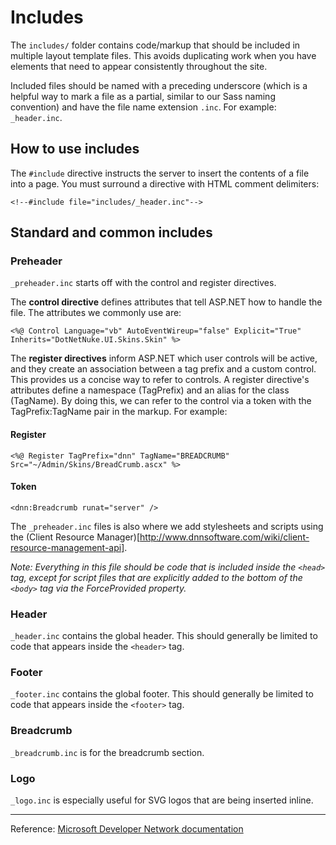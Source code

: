 # Includes

The `includes/` folder contains code/markup that should be included in multiple layout template files. This avoids duplicating work when you have elements that need to appear consistently throughout the site.

Included files should be named with a preceding underscore (which is a helpful way to mark a file as a partial, similar to our Sass naming convention) and have the file name extension `.inc`. For example: `_header.inc`.

## How to use includes

The `#include` directive instructs the server to insert the contents of a file into a page. You must surround a directive with HTML comment delimiters:

```
<!--#include file="includes/_header.inc"-->
```

## Standard and common includes

### Preheader

`_preheader.inc` starts off with the control and register directives. 

The **control directive** defines attributes that tell ASP.NET how to handle the file. The attributes we commonly use are:

```
<%@ Control Language="vb" AutoEventWireup="false" Explicit="True" Inherits="DotNetNuke.UI.Skins.Skin" %>
```

The **register directives** inform ASP.NET which user controls will be active, and they create an association between a tag prefix and a custom control. This provides us a concise way to refer to controls. A register directive's attributes define a namespace (TagPrefix) and an alias for the class (TagName). By doing this, we can refer to the control via a token with the TagPrefix:TagName pair in the markup. For example:

#### Register

```
<%@ Register TagPrefix="dnn" TagName="BREADCRUMB" Src="~/Admin/Skins/BreadCrumb.ascx" %>
```

#### Token

```
<dnn:Breadcrumb runat="server" />
```

The `_preheader.inc` files is also where we add stylesheets and scripts using the (Client Resource Manager)[http://www.dnnsoftware.com/wiki/client-resource-management-api].

*Note: Everything in this file should be code that is included inside the `<head>` tag, except for script files that are explicitly added to the bottom of the `<body>` tag via the ForceProvided property.*

### Header

`_header.inc` contains the global header. This should generally be limited to code that appears inside the `<header>` tag.

### Footer

`_footer.inc` contains the global footer. This should generally be limited to code that appears inside the `<footer>` tag.

### Breadcrumb

`_breadcrumb.inc` is for the breadcrumb section.

### Logo

`_logo.inc` is especially useful for SVG logos that are being inserted inline.

---

Reference: [Microsoft Developer Network documentation](https://msdn.microsoft.com/en-us/library/ms525940.aspx)
